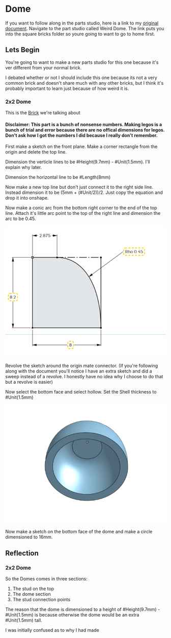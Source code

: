 # Dome 

If you want to follow along in the parts studio, here is a link to my [original document](https://cvilleschools.onshape.com/documents/18c55e9aeb64057e8e0fbb6a/w/5c06b8e3c4dcf6e948152fa4/e/18df3578f02c775cfcadaef9?configuration=List_8xTqWDMkkCG2Mw%3D_2x2%3BList_ArQ6GsCPNSkQoQ%3DDefault%3BList_Izy0ldJ6UfParG%3DDefault%3BList_tmPjPdZ9wrB2lD%3DDefault&renderMode=0&uiState=6290d24be366b652b2773d0f). Navigate to the part studio called Weird Dome. The link puts you into the square bricks folder so youre going to want to go to home first. 

## Lets Begin 

You're going to want to make a new parts studio for this one because it's ver different from your normal brick. 

I debated whether or not I should include this one because its not a very common brick and doesn't share much with any other bricks, but I think it's probably important to learn just because of how weird it is. 

### 2x2 Dome 

This is the [Brick](https://www.bricklink.com/v2/catalog/catalogitem.page?P=553b#T=C) we're talking about

#### Disclaimer: This part is a bunch of nonsense numbers. Making legos is a bunch of trial and error because there are no offical dimensions for legos. Don't ask how I got the numbers I did because I really don't remember. 

First make a sketch on the front plane. Make a corner rectangle from the origin and delete the top line. 

Dimension the verticle lines to be #Height(9.7mm) - #Unit(1.5mm). I'll explain why later. 

Dimension the horizontal line to be #Length(8mm)

Now make a new top line but don't just connect it to the right side line. Instead dimension it to be (5mm + (#Unit/2))/2. Just copy the equation and drop it into onshape. 

Now make a conic arc from the bottom right corner to the end of the top line. Attach it's little arc point to the top of the right line and dimension the arc to be 0.45.

<img src="Photos/Dome(1).PNG">

Revolve the sketch around the origin mate connector. (If you're following along with the document you'll notice I have an extra sketch and did a sweep instead of a revolve. I honestly have no idea why I choose to do that but a revolve is easier) 

Now select the bottom face and select hollow. Set the Shell thickness to #Unit(1.5mm) 

<img src="Photos/Dome(2).PNG">

Now make a sketch on the bottom face of the dome and make a circle dimensioned to 16mm. 


## Reflection 

### 2x2 Dome 

So the Domes comes in three sections: 

1. The stud on the top
2. The dome section 
3. The stud connection points 

The reason that the dome is dimensioned to a height of #Height(9.7mm) - #Unit(1.5mm) is because otherwise the dome would be an extra #Unit(1.5mm) tall. 

I was initially confused as to why I had made 

